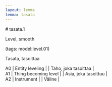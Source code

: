 ```yaml
---
layout: lemma
lemma: tasata
---
```


<div class="sense">
# <span class="sensename">tasata.1</span>

<span class="description">Level, smooth</span>

(tags: model:level.01)

<span class="description">Tasata, tasoittaa</span>

A0 | Entity leveling |   | Taho, joka tasoittaa |  
A1 | Thing becoming level |   | Asia, joka tasoittuu |  
A2 | Instrument |   | Väline |  

</div>


